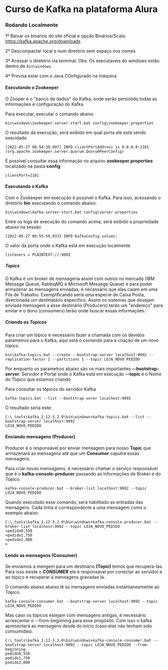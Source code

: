 # Curso de Kafka na plataforma Alura

<h3>Rodando Localmente </h3>

1º Baixar os binários do site oficial e opção Binários/Scala: https://kafka.apache.org/downloads 

2º Descompactar local e num diretório sem espaço nos nomes

3º Acessar o diretório via terminal. Obs: Os executaveis do windows estão dentro de `bin\windows`

4º Previsa estar com o Java COnfigurado na máquina

<h4>Executando o Zookeeper</h4>

O Zooper é o "banco de dados" do Kafka, onde serão persistido todas as informações e configuração do Kafka

Para executar, executar o comando abaixo

`bin\windows\zookeeper-server-start.bat config\zookeeper.properties`

O resultado da execução, será exibido em qual porta ele está sendo execidado


```
[2022-05-27 08:54:30,097] INFO clientPortAddress is 0.0.0.0:2181 (org.apache.zookeeper.server.quorum.QuorumPeerConfig)
```

É possível consultar essa informação no arquivo __zookeeper.properties__ localizado na pasta __config__

```
clientPort=2181
```
<h4>Executando o Kafka</h4>

Com o Zookeeper em execução é possível o Kafka. Para isso, acessando o diretório __bin__ executando o comando abaixo:

`bin\windows\kafka-server-start.bat config\server.properties` 

Entre os logs de execução do comando acima, será exibido a propriedade abaixo na sessão 

```
[2022-05-27 08:55:59,933] INFO KafkaConfig values:
```
O valor da porta onde o Kafka está em execução localmente

```
listeners = PLAINTEXT://:9092
```

<h5>Topics</h5>

O Kafka é um broker de mensageria assim com outros no mercado (IBM Message Queue, RabbiqMQ e Microsoft Messege Queue) e para poder armazenar as mensagens enviadas, é necessário que elas caiam em uma Fila de Trabalho. Exemplificando seria uma especie de Caixa Posta, direcionada um destinatário especifico. Assim os sistemas que desejam enviada mensagem a esse destinário (Producers) terão um "endereço" para enviar e o dono (consumers) terão onde buscar essas informações.

<h5>Criando os Topicos</h5>

Para criar um tópico é necessário fazer a chamada com os devidos parametros para o Kafka, aqui está o comando para a criação de um novo tópico.

```
bin\kafka-topics.bat --create --bootstrap-server localhost:9092 --replication-factor 1 --partitions 1 --topic LOJA_NOVO_PEDIDO
```

Por enquanto os parametros abaixo são os mais importantes
__--bootstrap-server__: Servidor e Portal onde o Kafka está em execução
__--topic__ é o Nome do Topico que estamos criando


Para consultar os tópicos do servidor Kafka

```
kafka-topics.bat --list --bootstrap-serer localhost:9092
```

O resultado seria este:

```
C:\_tools\kafka_2.12-3.2.0\bin\windows>kafka-topics.bat --list --bootstrap-server localhost:9092
LOJA_NOVO_PEDIDO
```


<h4>Enviando mensagens (Producer)</h4>

Producer é o responsável por enviar mensagem para nosso __Topic__ que armazenará as mensagens até que um __Consumer__ caputre essas mensagens.

Para criar novas mensagems, é necessário chamar o serviço responsável que é o __kafka-console-producer__ passando as informações de Broker e do Tópico:
```
kafka-console-producer.bat --broker-list localhost:9092 --topic LOJA_NOVO_PEDIDO
```
Quando executado esse comando, será habilitado as entradas das mensagens. Cada linha é correspondente a uma mensagem como o exemplo abaixo:

```
C:\_tools\kafka_2.12-3.2.0\bin\windows>kafka-console-producer.bat --broker-list localhost:9092 --topic LOJA_NOVO_PEDIDO
>pedido0,550
>pedido1,750
>pedido2,800
>
```

<h4>Lendo as mensagens (Consumer)</h4>

Se enviamos a mengem para um destinário __(Topic)__ temos que recupera-las. Para isso existe o __CONSUMER__ ele é responsável por conectar ao servidor e ao tópico e recuperar a mensagens gravadas lá.

O comando abaixo abaixo lê as mensagens enviadas instantaneamente ao Tópico.
```
kafka-console-consumer.bat --bootstrap-server localhost:9092 --topic LOJA_NOVO_PEDIDO
```

Mas caso os tópicos estejam com mensagens antigas, é necessário acrescentar o --from-beginning para esse propósito. Com isso o kafka apresentará as mensagens desde do inicio (caso elas não tenham sido consumidas).

```
C:\_tools\kafka_2.12-3.2.0\bin\windows>kafka-console-consumer.bat --bootstrap-server localhost:9092 --topic LOJA_NOVO_PEDIDO --from-beginning
pedido0,550
pedido1,750
pedido2,800
```








